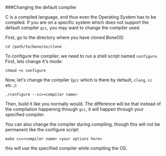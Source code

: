###Changing the default compiler

C is a compiled language, and thus even the Operating System has to be compiled. If you are on a specific system which does not support the default compiler `gcc`, you may want to change the compiler used.

First, go to the directory where you have cloned BoneOS:

    cd /path/to/bone/os/clone
    
To configure the compiler, we need to run a shell script named `configure`. First, lets change it's mode:

    chmod +x configure
    
Now, let's change the compiler (`gcc` which is there by default, `clang`, `cc` etc..):

    ./configure --cc=<compiler name>
    
Then, build it like you normally would. The difference will be that instead of the compilation happening through `gcc`, it will happen through your specified compiler.

You can also change the compiler during compiling, though this will not be permanent like the configure script:

    make cc=<compiler name> <your options here>
    
this will use the specified compiler while compiling the OS. 
    